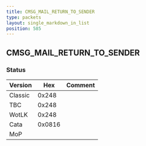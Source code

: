 ```yaml
---
title: CMSG_MAIL_RETURN_TO_SENDER
type: packets
layout: single_markdown_in_list
position: 585
---
```


## CMSG_MAIL_RETURN_TO_SENDER

### Status

Version    | Hex        | Comment
---------- | ---------- | ---------- 
Classic    | 0x248      |
TBC        | 0x248      |
WotLK      | 0x248      |
Cata       | 0x0816     |
MoP        |            |